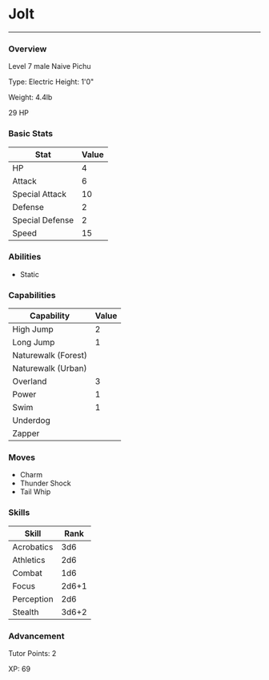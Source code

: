 # Jolt
------------------------------------------------------------------------

### Overview
Level 7 male Naive Pichu

Type: Electric
Height: 1'0"

Weight: 4.4lb

29 HP

### Basic Stats
| Stat              | Value |
| ----------------- | ----- |
| HP                | 4 |
| Attack            | 6 |
| Special Attack    | 10 |
| Defense           | 2 |
| Special Defense   | 2 |
| Speed             | 15 |

### Abilities
* Static

### Capabilities
| Capability    | Value |
| ------------- | ----- |
| High Jump | 2 |
| Long Jump | 1 |
| Naturewalk (Forest) |  |
| Naturewalk (Urban) |  |
| Overland | 3 |
| Power | 1 |
| Swim | 1 |
| Underdog |  |
| Zapper |  |

### Moves
* Charm
* Thunder Shock
* Tail Whip

### Skills
| Skill         | Rank |
| ------------- | ---- |
| Acrobatics | 3d6 |
| Athletics | 2d6 |
| Combat | 1d6 |
| Focus | 2d6+1 |
| Perception | 2d6 |
| Stealth | 3d6+2 |

### Advancement
Tutor Points: 2

XP: 69
